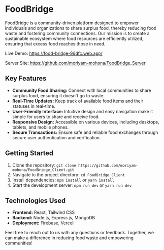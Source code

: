 # FoodBridge

FoodBridge is a community-driven platform designed to empower individuals and organizations to share surplus food, thereby reducing food waste and fostering community connections. Our mission is to create a sustainable ecosystem where food resources are efficiently utilized, ensuring that excess food reaches those in need.

Live Demo: https://food-bridge-96dfc.web.app/

Server Site: https://github.com/moriyam-mohona/FoodBridge_Server

## Key Features
- **Community Food Sharing:** Connect with local communities to share surplus food, ensuring it doesn't go to waste.
- **Real-Time Updates:** Keep track of available food items and their statuses in real-time.
- **User-Friendly Interface:** Intuitive design and easy navigation make it simple for users to share and receive food.
- **Responsive Design:** Accessible on various devices, including desktops, tablets, and mobile phones.
- **Secure Transactions:** Ensure safe and reliable food exchanges through secure user authentication and verification.

## Getting Started

1. Clone the repository: `git clone https://github.com/moriyam-mohona/FoodBridge_Client.git`
2. Navigate to the project directory: `cd FoodBridge_Client`
3. Install dependencies: `npm install` or `yarn install`
4. Start the development server: `npm run dev` or `yarn run dev`

## Technologies Used
- **Frontend:** React, Tailwind CSS
- **Backend:** Node.js, Express.js, MongoDB
- **Deployment:** Firebase, Vercel

Feel free to reach out to us with any questions or feedback. Together, we can make a difference in reducing food waste and empowering communities!
